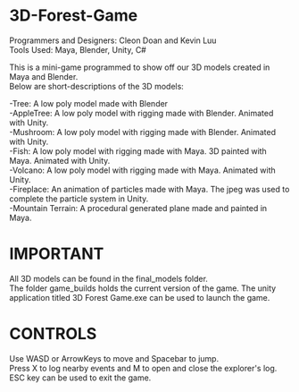 # 3D-Forest-Game
Programmers and Designers: Cleon Doan and Kevin Luu  
Tools Used: Maya, Blender, Unity, C#  

This is a mini-game programmed to show off our 3D models created in Maya and Blender.   
Below are short-descriptions of the 3D models:  

-Tree: A low poly model made with Blender  
-AppleTree: A low poly model with rigging made with Blender. Animated with Unity.  
-Mushroom: A low poly model with rigging made with Blender. Animated with Unity.  
-Fish: A low poly model with rigging made with Maya. 3D painted with Maya. Animated with Unity.  
-Volcano: A low poly model with rigging made with Maya. Animated with Unity.  
-Fireplace: An animation of particles made with Maya. The jpeg was used to complete the particle system in Unity.  
-Mountain Terrain: A procedural generated plane made and painted in Maya.
  
# IMPORTANT
  
All 3D models can be found in the final_models folder.  
The folder game_builds holds the current version of the game. The unity application titled 3D Forest Game.exe can be used to launch the game.  

# CONTROLS  
  
Use WASD or ArrowKeys to move and Spacebar to jump.  
Press X to log nearby events and M to open and close the explorer's log.  
ESC key can be used to exit the game.
